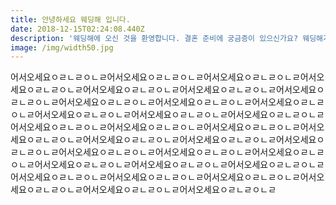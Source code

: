 ```yaml
---
title: 안녕하세요 웨딩해 입니다.
date: 2018-12-15T02:24:08.440Z
description: '웨딩해에 오신 것을 환영합니다. 결혼 준비에 궁금증이 있으신가요? 웨딩해가 함께하겠습니다. '
image: /img/width50.jpg
---
```

어서오세요ㅇㄹㄴㄹㅇㄴㄹ어서오세요ㅇㄹㄴㄹㅇㄴㄹ어서오세요ㅇㄹㄴㄹㅇㄴㄹ어서오세요ㅇㄹㄴㄹㅇㄴㄹ어서오세요ㅇㄹㄴㄹㅇㄴㄹ어서오세요ㅇㄹㄴㄹㅇㄴㄹ어서오세요ㅇㄹㄴㄹㅇㄴㄹ어서오세요ㅇㄹㄴㄹㅇㄴㄹ어서오세요ㅇㄹㄴㄹㅇㄴㄹ어서오세요ㅇㄹㄴㄹㅇㄴㄹ어서오세요ㅇㄹㄴㄹㅇㄴㄹ어서오세요ㅇㄹㄴㄹㅇㄴㄹ어서오세요ㅇㄹㄴㄹㅇㄴㄹ어서오세요ㅇㄹㄴㄹㅇㄴㄹ어서오세요ㅇㄹㄴㄹㅇㄴㄹ어서오세요ㅇㄹㄴㄹㅇㄴㄹ어서오세요ㅇㄹㄴㄹㅇㄴㄹ어서오세요ㅇㄹㄴㄹㅇㄴㄹ어서오세요ㅇㄹㄴㄹㅇㄴㄹ어서오세요ㅇㄹㄴㄹㅇㄴㄹ어서오세요ㅇㄹㄴㄹㅇㄴㄹ어서오세요ㅇㄹㄴㄹㅇㄴㄹ어서오세요ㅇㄹㄴㄹㅇㄴㄹ어서오세요ㅇㄹㄴㄹㅇㄴㄹ어서오세요ㅇㄹㄴㄹㅇㄴㄹ어서오세요ㅇㄹㄴㄹㅇㄴㄹ어서오세요ㅇㄹㄴㄹㅇㄴㄹ어서오세요ㅇㄹㄴㄹㅇㄴㄹ어서오세요ㅇㄹㄴㄹㅇㄴㄹ어서오세요ㅇㄹㄴㄹㅇㄴㄹ어서오세요ㅇㄹㄴㄹㅇㄴㄹ어서오세요ㅇㄹㄴㄹㅇㄴㄹ
